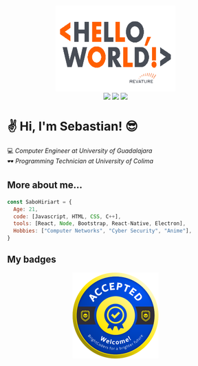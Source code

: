 <p align="center">
  <img width="280" height="200" src="./assets/gif/hello_world.gif">
  <br>
  <a href="mailto:sebastian.ochoa0512@gmail.com"><img src="https://img.shields.io/badge/Gmail-D14836?style=for-the-badge&logo=gmail&logoColor=white" /></a>
  <a href="https://t.me/SaboHiriart"><img src="https://img.shields.io/badge/Telegram-2CA5E0?style=for-the-badge&logo=telegram&logoColor=white" /></a>
  <a href="https://www.linkedin.com/in/shiriart"><img src="https://img.shields.io/badge/LinkedIn-0077B5?style=for-the-badge&logo=linkedin&logoColor=white" /></a>  
</p>

# :v: Hi, I'm Sebastian! :sunglasses:

:computer: _Computer Engineer at University of Guadalajara_  
:dark_sunglasses: _Programming Technician at University of Colima_  

## More about me...
```javascript
const SaboHiriart = {
  Age: 21,
  code: [Javascript, HTML, CSS, C++],
  tools: [React, Node, Bootstrap, React-Native, Electron],
  Hobbies: ["Computer Networks", "Cyber Security", "Anime"],
}
```

## My badges
<p align="center">
  <img width="200" height="200" src="./assets/img/brightcoders.png"> 
</p>
